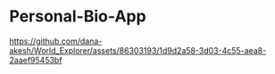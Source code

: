 # Personal-Bio-App
https://github.com/dana-akesh/World_Explorer/assets/86303193/1d9d2a58-3d03-4c55-aea8-2aaef95453bf
